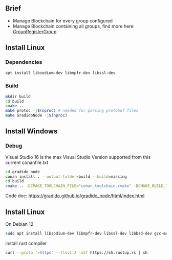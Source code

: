 
## Brief
- Manage Blockchain for every group configured
- Manage Blockchain containing all groups, find more here: [GroupRegisterGroup](https://gradido.github.io/gradido_node/classcontroller_1_1_group_register_group.html)

## Install Linux

### Dependencies
```bash
apt install libsodium-dev libmpfr-dev libssl-dev
```

### Build
```bash
mkdir build
cd build
cmake ..
make protoc -j$(nproc) # needed for parsing protobuf files
make GradidoNode -j$(nproc)
```
## Install Windows

### Debug
Visual Studio 16 is the max Visual Studio Version supported from this current conanfile.txt
```bash
cd gradido_node
conan install . --output-folder=build --build=missing
cd build
cmake .. -DCMAKE_TOOLCHAIN_FILE="conan_toolchain.cmake" -DCMAKE_BUILD_TYPE=Release
```

Code doc: https://gradido.github.io/gradido_node/html/index.html

## Install Linux
On Debian 12
```bash 
sudo apt install libsodium-dev libmpfr-dev libssl-dev libbsd-dev gcc-multilib libc++-dev
``` 
install rust compiler
```bash
curl --proto '=https' --tlsv1.2 -sSf https://sh.rustup.rs | sh
```
